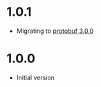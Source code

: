 
# 1.0.1

* Migrating to [protobuf 3.0.0](http://mvnrepository.com/artifact/com.google.protobuf/protobuf-java)

# 1.0.0

* Initial version
